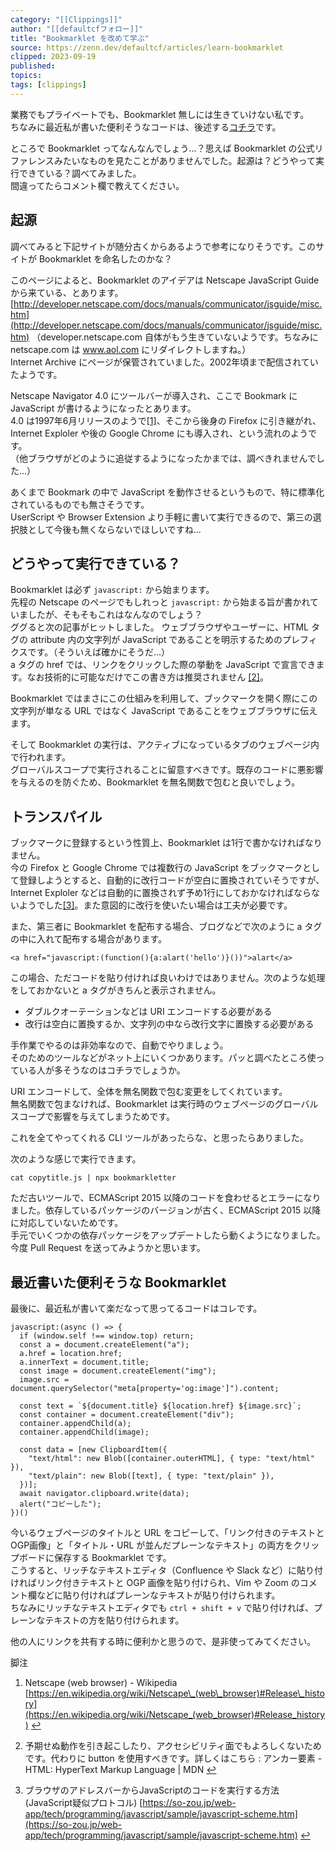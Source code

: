 ```yaml
---
category: "[[Clippings]]"
author: "[[defaultcfフォロー]]"
title: "Bookmarklet を改めて学ぶ"
source: https://zenn.dev/defaultcf/articles/learn-bookmarklet
clipped: 2023-09-19
published: 
topics: 
tags: [clippings]
---
```


業務でもプライベートでも、Bookmarklet 無しには生きていけない私です。  
ちなみに最近私が書いた便利そうなコードは、後述する[コチラ](#%E6%9C%80%E8%BF%91%E6%9B%B8%E3%81%84%E3%81%9F%E4%BE%BF%E5%88%A9%E3%81%9D%E3%81%86%E3%81%AA-bookmarklet)です。

ところで Bookmarklet ってなんなんでしょう...？思えば Bookmarklet の公式リファレンスみたいなものを見たことがありませんでした。起源は？どうやって実行できている？調べてみました。  
間違ってたらコメント欄で教えてください。

## 起源

調べてみると下記サイトが随分古くからあるようで参考になりそうです。このサイトが Bookmarklet を命名したのかな？

このページによると、Bookmarklet のアイデアは Netscape JavaScript Guide から来ている、とあります。  
[http://developer.netscape.com/docs/manuals/communicator/jsguide/misc.htm](http://developer.netscape.com/docs/manuals/communicator/jsguide/misc.htm) （developer.netscape.com 自体がもう生きていないようです。ちなみに netscape.com は www.aol.com にリダイレクトしますね。）  
Internet Archive にページが保管されていました。2002年頃まで配信されていたようです。

Netscape Navigator 4.0 にツールバーが導入され、ここで Bookmark に JavaScript が書けるようになったとあります。  
4.0 は1997年6月リリースのようで[\[1\]](#fn-54aa-1)、そこから後身の Firefox に引き継がれ、Internet Exploler や後の Google Chrome にも導入され、という流れのようです。  
（他ブラウザがどのように追従するようになったかまでは、調べきれませんでした...）

あくまで Bookmark の中で JavaScript を動作させるというもので、特に標準化されているものでも無さそうです。  
UserScript や Browser Extension より手軽に書いて実行できるので、第三の選択肢として今後も無くならないでほしいですね...

## どうやって実行できている？

Bookmarklet は必ず `javascript:` から始まります。  
先程の Netscape のページでもしれっと `javascript:` から始まる旨が書かれていましたが、そもそもこれはなんなのでしょう？  
ググると次の記事がヒットしました。 ウェブブラウザやユーザーに、HTML タグの attribute 内の文字列が JavaScript であることを明示するためのプレフィクスです。（そういえば確かにそうだ...）  
a タグの href では、リンクをクリックした際の挙動を JavaScript で宣言できます。なお技術的に可能なだけでこの書き方は推奨されません [\[2\]](#fn-54aa-2)。

Bookmarklet ではまさにこの仕組みを利用して、ブックマークを開く際にこの文字列が単なる URL ではなく JavaScript であることをウェブブラウザに伝えます。

そして Bookmarklet の実行は、アクティブになっているタブのウェブページ内で行われます。  
グローバルスコープで実行されることに留意すべきです。既存のコードに悪影響を与えるのを防ぐため、Bookmarklet を無名関数で包むと良いでしょう。

## トランスパイル

ブックマークに登録するという性質上、Bookmarklet は1行で書かなければなりません。  
今の Firefox と Google Chrome では複数行の JavaScript をブックマークとして登録しようとすると、自動的に改行コードが空白に置換されていそうですが、Internet Exploler などは自動的に置換されず予め1行にしておかなければならないようでした[\[3\]](#fn-54aa-3)。また意図的に改行を使いたい場合は工夫が必要です。

また、第三者に Bookmarklet を配布する場合、ブログなどで次のように a タグの中に入れて配布する場合があります。

```
<a href="javascript:(function(){a:alart('hello')}())">alart</a>
```

この場合、ただコードを貼り付ければ良いわけではありません。次のような処理をしておかないと a タグがきちんと表示されません。

-   ダブルクオーテーションなどは URI エンコードする必要がある
-   改行は空白に置換するか、文字列の中なら改行文字に置換する必要がある

手作業でやるのは非効率なので、自動でやりましょう。  
そのためのツールなどがネット上にいくつかあります。パッと調べたところ使っている人が多そうなのはコチラでしょうか。

URI エンコードして、全体を無名関数で包む変更をしてくれています。  
無名関数で包まなければ、Bookmarklet は実行時のウェブページのグローバルスコープで影響を与えてしまうためです。

これを全てやってくれる CLI ツールがあったらな、と思ったらありました。

次のような感じで実行できます。

```
cat copytitle.js | npx bookmarkletter
```

ただ古いツールで、ECMAScript 2015 以降のコードを食わせるとエラーになりました。依存しているパッケージのバージョンが古く、ECMAScript 2015 以降に対応していないためです。  
手元でいくつかの依存パッケージをアップデートしたら動くようになりました。  
今度 Pull Request を送ってみようかと思います。

## 最近書いた便利そうな Bookmarklet

最後に、最近私が書いて楽だなって思ってるコードはコレです。

```
javascript:(async () => {
  if (window.self !== window.top) return;
  const a = document.createElement("a");
  a.href = location.href;
  a.innerText = document.title;
  const image = document.createElement("img");
  image.src = document.querySelector("meta[property='og:image']").content;

  const text = `${document.title} ${location.href} ${image.src}`;
  const container = document.createElement("div");
  container.appendChild(a);
  container.appendChild(image);

  const data = [new ClipboardItem({
    "text/html": new Blob([container.outerHTML], { type: "text/html" }),
    "text/plain": new Blob([text], { type: "text/plain" }),
  })];
  await navigator.clipboard.write(data);
  alert("コピーした");
})()
```

今いるウェブページのタイトルと URL をコピーして、「リンク付きのテキストとOGP画像」と「タイトル・URL が並んだプレーンなテキスト」の両方をクリップボードに保存する Bookmarklet です。  
こうすると、リッチなテキストエディタ（Confluence や Slack など）に貼り付ければリンク付きテキストと OGP 画像を貼り付けられ、Vim や Zoom のコメント欄などに貼り付ければプレーンなテキストが貼り付けられます。  
ちなみにリッチなテキストエディタでも `ctrl + shift + v` で貼り付ければ、プレーンなテキストの方を貼り付けられます。

他の人にリンクを共有する時に便利かと思うので、是非使ってみてください。

脚注

1.  Netscape (web browser) - Wikipedia [https://en.wikipedia.org/wiki/Netscape\_(web\_browser)#Release\_history](https://en.wikipedia.org/wiki/Netscape_(web_browser)#Release_history) [↩︎](#fnref-54aa-1)
    
2.  予期せぬ動作を引き起こしたり、アクセシビリティ面でもよろしくないためです。代わりに button を使用すべきです。詳しくはこちら [<a>: アンカー要素 - HTML: HyperText Markup Language | MDN](https://developer.mozilla.org/ja/docs/Web/HTML/Element/a#onclick_%E3%82%A4%E3%83%99%E3%83%B3%E3%83%88) [↩︎](#fnref-54aa-2)
    
3.  ブラウザのアドレスバーからJavaScriptのコードを実行する方法 (JavaScript疑似プロトコル) [https://so-zou.jp/web-app/tech/programming/javascript/sample/javascript-scheme.htm](https://so-zou.jp/web-app/tech/programming/javascript/sample/javascript-scheme.htm) [↩︎](#fnref-54aa-3)
